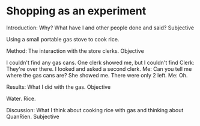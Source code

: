 # Shopping as an experiment

Introduction: Why? What have I and other people done and said? Subjective

   Using a small portable gas stove to cook rice.

Method: The interaction with the store clerks. Objective

   I couldn't find any gas cans. One clerk showed me, but I couldn't find
   Clerk: They're over there.
   I looked and asked a second clerk.
   Me: Can you tell me where the gas cans are?
   She showed me. There were only 2 left.
   Me: Oh.

Results: What I did with the gas. Objective

   Water. Rice.

Discussion: What I think about cooking rice with gas and thinking about QuanRien.
   Subjective

